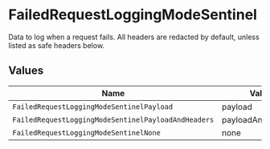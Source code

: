 # FailedRequestLoggingModeSentinel

Data to log when a request fails. All headers are redacted by default, unless listed as safe headers below.


## Values

| Name                                                | Value                                               |
| --------------------------------------------------- | --------------------------------------------------- |
| `FailedRequestLoggingModeSentinelPayload`           | payload                                             |
| `FailedRequestLoggingModeSentinelPayloadAndHeaders` | payloadAndHeaders                                   |
| `FailedRequestLoggingModeSentinelNone`              | none                                                |